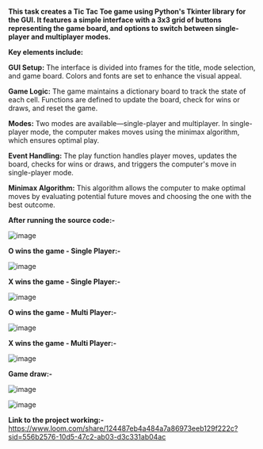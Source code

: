 **This task creates a Tic Tac Toe game using Python's Tkinter library for the GUI. It features a simple interface with a 3x3 grid of buttons representing the game board, and options to switch between single-player and multiplayer modes.**

**Key elements include:**

**GUI Setup:** The interface is divided into frames for the title, mode selection, and game board. Colors and fonts are set to enhance the visual appeal.


**Game Logic:** The game maintains a dictionary board to track the state of each cell. Functions are defined to update the board, check for wins or draws, and reset the game.


**Modes:** Two modes are available—single-player and multiplayer. In single-player mode, the computer makes moves using the minimax algorithm, which ensures optimal play.


**Event Handling:** The play function handles player moves, updates the board, checks for wins or draws, and triggers the computer's move in single-player mode.


**Minimax Algorithm:** This algorithm allows the computer to make optimal moves by evaluating potential future moves and choosing the one with the best outcome.


**After running the source code:-**

![image](https://github.com/PratikshaPandaPKP/CODSOFT-AI/assets/112324400/4da924ef-3cd8-408e-bd29-b9040fbadf42)


**O wins the game - Single Player:-**

![image](https://github.com/PratikshaPandaPKP/CODSOFT-AI/assets/112324400/baf786b8-6573-4076-ba40-280ddd5b3d9d)


**X wins the game - Single Player:-**

![image](https://github.com/PratikshaPandaPKP/CODSOFT-AI/assets/112324400/92a847f0-7c68-413b-a664-b34c27d7051c)


**O wins the game - Multi Player:-**

![image](https://github.com/PratikshaPandaPKP/CODSOFT-AI/assets/112324400/fb0bcf55-bb95-4bc3-b524-f59e1a389976)


**X wins the game - Multi Player:-**

![image](https://github.com/PratikshaPandaPKP/CODSOFT-AI/assets/112324400/78fa2e3e-1795-4fe1-acad-3d0cd52848c5)



**Game draw:-**

![image](https://github.com/PratikshaPandaPKP/CODSOFT-AI/assets/112324400/f4d1a5ee-bd7c-4bc2-b3a9-305d346b0829)

![image](https://github.com/PratikshaPandaPKP/CODSOFT-AI/assets/112324400/82e772e6-5685-4d2a-9ef6-9155db03ce12)






**Link to the project working:-** https://www.loom.com/share/124487eb4a484a7a86973eeb129f222c?sid=556b2576-10d5-47c2-ab03-d3c331ab04ac
